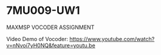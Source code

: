 # 7MU009-UW1
MAXMSP VOCODER ASSIGNMENT

Video Demo of Vocoder: https://www.youtube.com/watch?v=nNvoi7yH0NQ&feature=youtu.be
